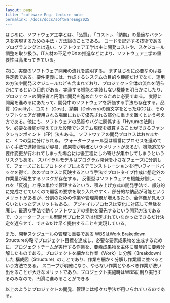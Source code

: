 ```yaml
---
layout: page
title: "software Eng. lecture note
permalink: /docs/docs/softwareEng2025
---
```


<!-- これまでに学んだソフトウェア工学の内容をまとめる -->
はじめに、ソフトウェア工学とは、「品質」、「コスト」、「納期」の最適なバランスを実現するための手法・方法論のことである。
コードを記述する技術であるプログラミングとは違い、ソフトウェア工学は主に開発コストや、スケジュール調整を取り扱う。IT人材の不足やDXの推進などにより、ソフトウェア工学の重要性は高まってきている。

次に、実際のソフトウェア開発の流れを説明する。
まずはじめに必要なのは要件定義である。要件定義には、作成するシステムの目的や機能だけでなく、運用の方法や開発スケジュールなども含まれており、プロジェクト全体の流れを明らかにするという目的がある。実装する機能と実装しない機能を明らかにしたり、プロジェクトの関係者と円滑に開発を進めたりするために必要である。
実際に開発を進めるにあたって、開発中のソフトウェアを評価する手法も存在する。品質（Quality）、コスト（Cost)、納期（Delivery)の頭文字をとったQCDは、そのソフトウェアが使用される場面において優先される部分に重きを置くという考え方である。他にも、ソフトウェアの品質やバグに関係する「Hyrumの法則」や、必要な機能が見えてきた段階でシステム規模を概算することができるファンクションポイント（FP）法もある。
ソフトウェアの開発プロセスはおおまかに、４つの型に分けられる。
ウォーターフォール型は順番にプロセスを進めていく手法で進捗管理が容易、成果物が明確というメリットがあるが、機能追加や要件変更が行われてしまった場合には後工程にしわ寄せが集中してしまうというリスクもある。
スパイラルモデルはプログラム開発を小さなフェーズに分割して、フェーズごとにプロトタイプによるデモンストレーションを行いフィードバックを得て、次のプロセスに反映するという手法でプロトタイプ作成に想定外の作業量が発生するリスクが存在する。
反復型はソフトウェアを機能分割し、これを「反復」と呼ぶ単位で管理するという、積み上げ方式の開発手法で、部分的に完成させていくので顧客の要求を取り入れやすく、部分的な納品が可能というメリットがあるが、分割のための作業や管理業務が増えるたり、全体像が見えづらいといったデメリットもある。
アジャイルプロセスは変化に対応して無駄を廃し、最適な手法で動くソフトウェアの提供を優先するという開発方法であるで、ウォーターフォール型開発プロセスでは想定されていなかったできるだけ決定を遅らせて、できるだけ早く提供することを実現している。

また、開発スケジュールの管理も重要である
WBSはWork Brakedown Structureの略でプロジェクト目標を達成し、必要な要素成果物を生成するために、プロジェクトチームが実行する作業を、要素成果物を主体に階層的に要素分解したものである。プロジェクトを細かな作業（Work）に分解（Breakdown）した 構成図（Structure）のことであり、作業を細かく分解し作業順に並べるという方法である。
スコープが明確になり、やらない作業とやるべき作業が洗い出せることが大きなメリットであり、プロジェクト実施時はWBSに則り実行するのみなので、円滑に進めることができる

以上のようにプロジェクトの開発、管理には様々な手法が用いられているのである。
